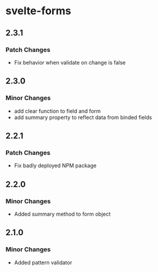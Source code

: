 # svelte-forms

## 2.3.1

### Patch Changes

- Fix behavior when validate on change is false

## 2.3.0

### Minor Changes

- add clear function to field and form
- add summary property to reflect data from binded fields

## 2.2.1

### Patch Changes

- Fix badly deployed NPM package

## 2.2.0

### Minor Changes

- Added summary method to form object

## 2.1.0

### Minor Changes

- Added pattern validator
